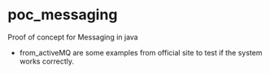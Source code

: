 # poc_messaging
Proof of concept for Messaging in java

- from_activeMQ are some examples from official site to test if the system works correctly.
